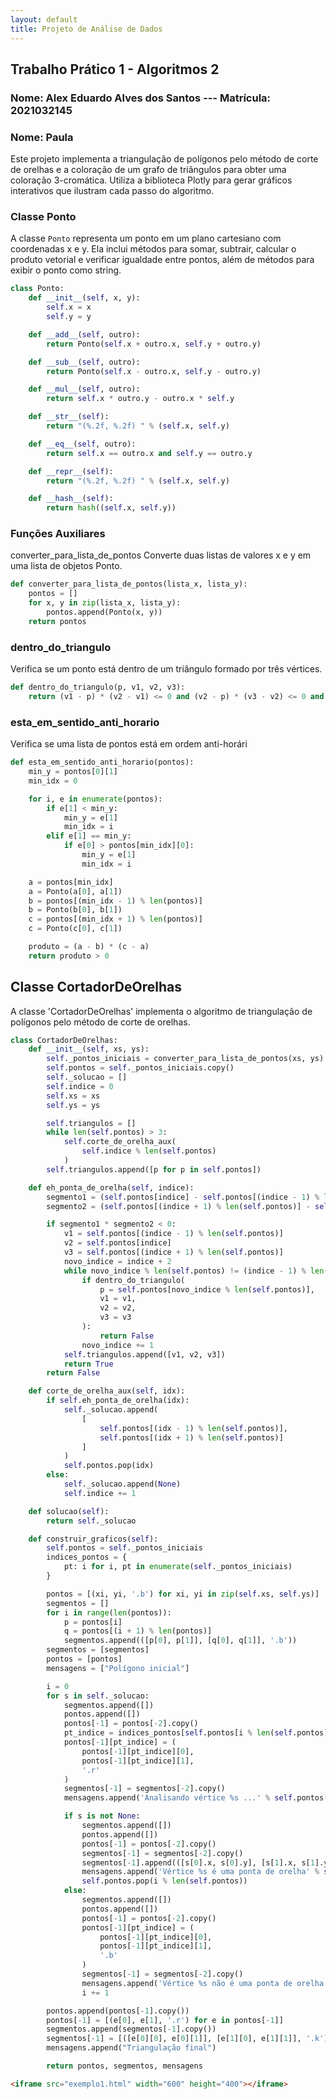 ```yaml
---
layout: default
title: Projeto de Análise de Dados
---
```


## Trabalho Prático 1 - Algoritmos 2

### Nome: Alex Eduardo Alves dos Santos --- Matrícula: 2021032145
### Nome: Paula

Este projeto implementa a triangulação de polígonos pelo método de corte de orelhas e a coloração de um grafo de triângulos para obter uma coloração 3-cromática. Utiliza a biblioteca Plotly para gerar gráficos interativos que ilustram cada passo do algoritmo.

### Classe Ponto

A classe `Ponto` representa um ponto em um plano cartesiano com coordenadas x e y. Ela inclui métodos para somar, subtrair, calcular o produto vetorial e verificar igualdade entre pontos, além de métodos para exibir o ponto como string.

```python
class Ponto:
    def __init__(self, x, y):
        self.x = x
        self.y = y

    def __add__(self, outro):
        return Ponto(self.x + outro.x, self.y + outro.y)

    def __sub__(self, outro):
        return Ponto(self.x - outro.x, self.y - outro.y)

    def __mul__(self, outro):
        return self.x * outro.y - outro.x * self.y

    def __str__(self):
        return "(%.2f, %.2f) " % (self.x, self.y)

    def __eq__(self, outro):
        return self.x == outro.x and self.y == outro.y

    def __repr__(self):
        return "(%.2f, %.2f) " % (self.x, self.y)

    def __hash__(self):
        return hash((self.x, self.y))
```

### Funções Auxiliares
converter_para_lista_de_pontos
Converte duas listas de valores x e y em uma lista de objetos Ponto.

```python
def converter_para_lista_de_pontos(lista_x, lista_y):
    pontos = []
    for x, y in zip(lista_x, lista_y):
        pontos.append(Ponto(x, y))
    return pontos
```

### dentro_do_triangulo
Verifica se um ponto está dentro de um triângulo formado por três vértices.
```python
def dentro_do_triangulo(p, v1, v2, v3):
    return (v1 - p) * (v2 - v1) <= 0 and (v2 - p) * (v3 - v2) <= 0 and (v3 - p) * (v1 - v3) <= 0

```
### esta_em_sentido_anti_horario
Verifica se uma lista de pontos está em ordem anti-horári
```python
def esta_em_sentido_anti_horario(pontos):
    min_y = pontos[0][1]
    min_idx = 0

    for i, e in enumerate(pontos):
        if e[1] < min_y:
            min_y = e[1]
            min_idx = i
        elif e[1] == min_y:
            if e[0] > pontos[min_idx][0]:
                min_y = e[1]
                min_idx = i

    a = pontos[min_idx]
    a = Ponto(a[0], a[1])
    b = pontos[(min_idx - 1) % len(pontos)]
    b = Ponto(b[0], b[1])
    c = pontos[(min_idx + 1) % len(pontos)]
    c = Ponto(c[0], c[1])

    produto = (a - b) * (c - a)
    return produto > 0
```
## Classe CortadorDeOrelhas
A classe 'CortadorDeOrelhas' implementa o algoritmo de triangulação de polígonos pelo método de corte de orelhas.
```python
class CortadorDeOrelhas:
    def __init__(self, xs, ys):
        self._pontos_iniciais = converter_para_lista_de_pontos(xs, ys)
        self.pontos = self._pontos_iniciais.copy()
        self._solucao = []
        self.indice = 0
        self.xs = xs
        self.ys = ys

        self.triangulos = []
        while len(self.pontos) > 3:
            self.corte_de_orelha_aux(
                self.indice % len(self.pontos)
            )
        self.triangulos.append([p for p in self.pontos])

    def eh_ponta_de_orelha(self, indice):
        segmento1 = (self.pontos[indice] - self.pontos[(indice - 1) % len(self.pontos)])
        segmento2 = (self.pontos[(indice + 1) % len(self.pontos)] - self.pontos[indice])

        if segmento1 * segmento2 < 0:
            v1 = self.pontos[(indice - 1) % len(self.pontos)]
            v2 = self.pontos[indice]
            v3 = self.pontos[(indice + 1) % len(self.pontos)]
            novo_indice = indice + 2
            while novo_indice % len(self.pontos) != (indice - 1) % len(self.pontos):
                if dentro_do_triangulo(
                    p = self.pontos[novo_indice % len(self.pontos)],
                    v1 = v1,
                    v2 = v2,
                    v3 = v3
                ):
                    return False
                novo_indice += 1
            self.triangulos.append([v1, v2, v3])
            return True
        return False

    def corte_de_orelha_aux(self, idx):
        if self.eh_ponta_de_orelha(idx):
            self._solucao.append(
                [
                    self.pontos[(idx - 1) % len(self.pontos)],
                    self.pontos[(idx + 1) % len(self.pontos)]
                ]
            )
            self.pontos.pop(idx)
        else:
            self._solucao.append(None)
            self.indice += 1

    def solucao(self):
        return self._solucao

    def construir_graficos(self):
        self.pontos = self._pontos_iniciais
        indices_pontos = {
            pt: i for i, pt in enumerate(self._pontos_iniciais)
        }

        pontos = [(xi, yi, '.b') for xi, yi in zip(self.xs, self.ys)]
        segmentos = []
        for i in range(len(pontos)):
            p = pontos[i]
            q = pontos[(i + 1) % len(pontos)]
            segmentos.append(([p[0], p[1]], [q[0], q[1]], '.b'))
        segmentos = [segmentos]
        pontos = [pontos]
        mensagens = ["Polígono inicial"]

        i = 0
        for s in self._solucao:
            segmentos.append([])
            pontos.append([])
            pontos[-1] = pontos[-2].copy()
            pt_indice = indices_pontos[self.pontos[i % len(self.pontos)]]
            pontos[-1][pt_indice] = (
                pontos[-1][pt_indice][0],
                pontos[-1][pt_indice][1],
                '.r'
            )
            segmentos[-1] = segmentos[-2].copy()
            mensagens.append('Analisando vértice %s ...' % self.pontos[i % len(self.pontos)])

            if s is not None:
                segmentos.append([])
                pontos.append([])
                pontos[-1] = pontos[-2].copy()
                segmentos[-1] = segmentos[-2].copy()
                segmentos[-1].append(([s[0].x, s[0].y], [s[1].x, s[1].y], '-k'))
                mensagens.append('Vértice %s é uma ponta de orelha' % self.pontos[i % len(self.pontos)])
                self.pontos.pop(i % len(self.pontos))
            else:
                segmentos.append([])
                pontos.append([])
                pontos[-1] = pontos[-2].copy()
                pontos[-1][pt_indice] = (
                    pontos[-1][pt_indice][0],
                    pontos[-1][pt_indice][1],
                    '.b'
                )
                segmentos[-1] = segmentos[-2].copy()
                mensagens.append('Vértice %s não é uma ponta de orelha' % self.pontos[i % len(self.pontos)])
                i += 1

        pontos.append(pontos[-1].copy())
        pontos[-1] = [(e[0], e[1], '.r') for e in pontos[-1]]
        segmentos.append(segmentos[-1].copy())
        segmentos[-1] = [([e[0][0], e[0][1]], [e[1][0], e[1][1]], '.k') for e in segmentos[-1]]
        mensagens.append("Triangulação final")

        return pontos, segmentos, mensagens
```

```html
<iframe src="exemplo1.html" width="600" height="400"></iframe>
```
